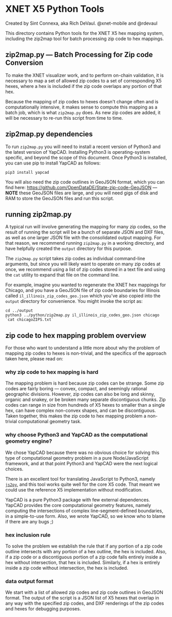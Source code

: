 # XNET X5 Python Tools
Created by Sint Connexa, aka Rich DeVaul. @xnet-mobile and @rdevaul

This directory contains Python tools for the XNET X5 hex mapping system, including the zip2map tool for batch processing zip code to hex mappings.

## zip2map.py &mdash; Batch Processing for Zip code Conversion

To make the XNET visualizer work, and to perform on-chain validation,
it is necessary to map a set of allowed zip codes to a set of
corresponding X5 hexes, where a hex is included if the zip code
overlaps any portion of that hex.

Because the mapping of zip codes to hexes doesn't change often and is
computationally intensive, it makes sense to compute this mapping as a
batch job, which is what `zip2map.py` does.  As new zip codes are
added, it will be necessary to re-run this script from time to time.

## zip2map.py dependencies

To run `zip2map.py` you will need to install a recent version of
Python3 and the latest version of YapCAD.  Installing Python3 is
operating-system specific, and beyond the scope of this document. Once
Python3 is installed, you can use pip to install YapCAD as follows:

	pip3 install yapcad
	
You will also need the zip code outlines in GeoJSON format, which you
can find here: https://github.com/OpenDataDE/State-zip-code-GeoJSON
&mdash; **NOTE** these GeoJSON files are large, and you will need gigs
of disk and RAM to store the GeoJSON files and run this script.

## running zip2map.py

A typical run will involve generating the mapping for many zip codes,
so the result of running the script will be a bunch of separate JSON
and DXF files, as well as one larger JSON file with the consolidated
output mapping. For that reason, we recommend running `zip2map.py` in
a working directory, and have helpfully created the `output` directory
for this purpose.

The `zip2map.py` script takes zip codes as individual command-line
arguments, but since you will likely want to operate on many zip codes
at once, we recommend using a list of zip codes stored in a text file
and using the `cat` utility to expand that file on the command line. 

For example, imagine you wanted to regenerate the XNET hex mappings
for Chicago, and you have a GeoJSON file of zip code boundaries for
Illinois called `il_illinois_zip_codes_geo.json` which you've also
copied into the `output` directory for convenience.  You might invoke
the script as:

	cd ../output
	python3 ../python/zip2map.py il_illinois_zip_codes_geo.json chicago `cat chicagoZIPS.txt`

## zip code to hex mapping problem overview

For those who want to understand a little more about why the problem
of mapping zip codes to hexes is non-trivial, and the specifics of the
approach taken here, please read on:

### why zip code to hex mapping is hard

The mapping problem is hard because zip codes can be strange. Some
zip codes are fairly boring &mdash; convex, compact, and seemingly
rational geographic divisions.  However, zip codes can also be long and
skinny, organic and snakey, or be broken many separate discontiguous
chunks.  Zip codes can range in size from hundreds of X5 hexes to
smaller than a single hex, can have complex non-convex shapes, and can
be discontiguous.  Taken together, this makes the zip code to hex
mapping problem a non-trivial computational geometry task.

### why choose Python3 and YapCAD as the computational geometry engine?

We chose YapCAD because there was no obvious choice for solving this
type of computational geometry problem in a pure Node/JavaScript
framework, and at that point Python3 and YapCAD were the next logical
choices.

There is an excellent tool for translating JavaScript to
Python3, namely [`js2py`](https://github.com/PiotrDabkowski/Js2Py), and
this tool works quite well for the core X5 code. That meant we could
use the reference X5 implementation without modification.

YapCAD is a pure Python3 package with few external
dependences. YapCAD provides the core computational geometry
features, namely computing the intersections of complex
line-segment-defined boundaries, in a simple-to-use form.  Also, we
wrote YapCAD, so we know who to blame if there are any bugs ;)

### hex inclusion rule

To solve the problem we establish the rule that if any portion of a
zip code outline intersects with any portion of a hex outline, the hex
is included. Also, if a zip code or a discontiguous portion of a
zip code falls entirely inside a hex without intersection, that hex is
included. Similarly, if a hex is entirely inside a zip code without
intersection, the hex is included.

### data output format

We start with a list of allowed zip codes and zip code outlines in
GeoJSON format. The output of the script is a JSON list of X5 hexes
that overlap in any way with the specified zip codes, and DXF
renderings of the zip codes and hexes for debugging purposes. 
